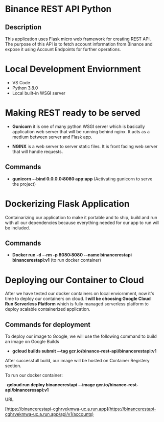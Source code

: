 # Binance REST API Python

## Description
This application uses Flask micro web framework for creating REST API. The purpose of this API is to fetch account information from Binance and expose it using Account Endpoints for further operations.   

# Local Development Enviornment
- VS Code 
- Python 3.8.0
- Local built-in WSGI server
# Making REST ready to be served 
- **Gunicorn** it is one of many python WSGI server which is basically application web server that will be running behind nginx. It acts as a medium between server and Flask app.

- **NGINX** is a web server to server static files. It is front facing web server that will handle requests.

## Commands 

- **gunicorn --bind 0.0.0.0:8080 app:app** (Activating gunicorn to serve the project)

# Dockerizing Flask Application
Containarizing our application to make it portable and to ship, build and run with all our dependencies because everything needed for our app to run will be included.

## Commands
- **Docker run -d --rm -p 8080:8080 --name binancerestapi binancerestapi:v1** (to run docker container)

# Deploying our Container to Cloud
After we have tested our docker containers on local enviornment, now it's time to deploy our containers on cloud. **I will be choosing Google Cloud Run Serverless Platform**
which is fully managed serverless platform to deploy scalable containerized application.

## Commands for deployment
To deploy our image to Google, we will use the following command to build an image on Google Builds
- **gcloud builds submit --tag gcr.io/binance-rest-api/binancerestapi:v1**

After successfull build, our image will be hosted on Container Registery section.

To run our docker container: 

-**gcloud run deploy binancerestapi --image gcr.io/binance-rest-api/binanceresapi:v1**


URL 

[https://binancerestapi-cghrvekmwa-uc.a.run.app](https://binancerestapi-cghrvekmwa-uc.a.run.app/api/v1/accounts)